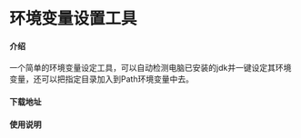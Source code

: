 # 环境变量设置工具

#### 介绍
一个简单的环境变量设定工具，可以自动检测电脑已安装的jdk并一键设定其环境变量，还可以把指定目录加入到Path环境变量中去。

#### 下载地址

#### 使用说明


